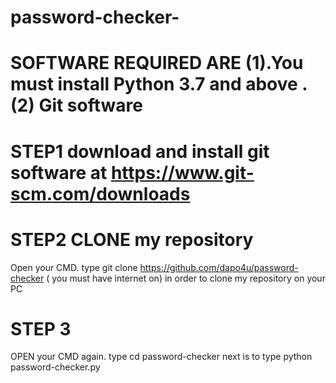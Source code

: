 # password-checker-
# SOFTWARE REQUIRED ARE (1).You must install Python 3.7 and above .     (2) Git software

# STEP1 download and install git software at   https://www.git-scm.com/downloads
# STEP2 CLONE my repository 
Open your CMD. type    git clone https://github.com/dapo4u/password-checker   (  you must have internet on)  in order to clone my repository on your PC
# STEP 3 
OPEN  your CMD again. type   cd password-checker   next is to type python password-checker.py
